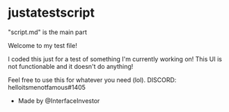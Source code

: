 # justatestscript

"script.md" is the main part

Welcome to my test file!

I coded this just for a test of something I'm currently working on! This UI is not functionable and it doesn't do anything!

Feel free to use this for whatever you need (lol).
DISCORD: helloitsmenotfamous#1405

- Made by @InterfaceInvestor
